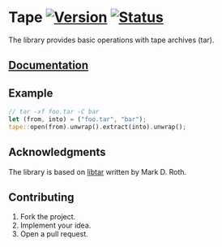 # Tape [![Version][version-img]][version-url] [![Status][status-img]][status-url]

The library provides basic operations with tape archives (tar).

## [Documentation][docs]

## Example

```rust
// tar -xf foo.tar -C bar
let (from, into) = ("foo.tar", "bar");
tape::open(from).unwrap().extract(into).unwrap();
```

## Acknowledgments

The library is based on [libtar][1] written by Mark D. Roth.

## Contributing

1. Fork the project.
2. Implement your idea.
3. Open a pull request.

[1]: http://www.feep.net/libtar/

[version-img]: https://img.shields.io/crates/v/tape.svg
[version-url]: https://crates.io/crates/tape
[status-img]: https://travis-ci.org/stainless-steel/tape.svg?branch=master
[status-url]: https://travis-ci.org/stainless-steel/tape
[docs]: https://stainless-steel.github.io/tape
